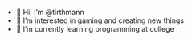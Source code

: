 - 👋 Hi, I’m @tirthmann
- 👀 I’m interested in gaming and creating new things
- 🌱 I’m currently learning programming at college

<!---
tirthmann/tirthmann is a ✨ special ✨ repository because its `README.md` (this file) appears on your GitHub profile.
You can click the Preview link to take a look at your changes.
--->
